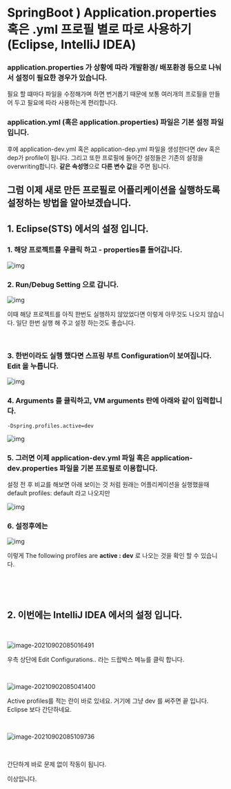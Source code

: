 # SpringBoot ) Application.properties 혹은 .yml 프로필 별로 따로 사용하기 (Eclipse, IntelliJ IDEA)



### application.properties 가 상황에 따라 개발환경/ 배포환경 등으로 나눠서 설정이 필요한 경우가 있습니다.

필요 할 떄마다 파일을 수정해가며 하면 번거롭기 때문에 보통 여러개의 프로필을 만들어 두고 필요에 따라 사용하는게 편리합니다.



### application.yml (혹은 application.properties) 파일은 기본 설정 파일입니다.

후에 application-dev.yml 혹은 application-dep.yml 파일을 생성한다면 dev 혹은 dep가 profile이 됩니다. 그리고 또한 프로필에 들어간 설정들은 기존의 설정을 overwriting합니다. **같은 속성명**으로 **다른 변수 값**을 주면 됩니다.



## 그럼 이제 새로 만든 프로필로 어플리케이션을 실행하도록 설정하는 방법을 알아보겠습니다.



## 1. Eclipse(STS) 에서의 설정 입니다.



### 1. 해당 프로젝트를 우클릭 하고 - properties를 들어갑니다.

![img](https://raw.githubusercontent.com/Shane-Park/markdownBlog/master/backend/spring/profile.assets/img.webp)



### 2. Run/Debug Setting 으로 갑니다.

![img](https://raw.githubusercontent.com/Shane-Park/markdownBlog/master/backend/spring/profile.assets/img-20210819214830379.webp)

이때 해당 프로젝트를 아직 한번도 실행하지 않았었다면 이렇게 아무것도 나오지 않습니다. 일단 한번 실행 해 주고 설정 하는것도 좋습니다.

​	

### 3. 한번이라도 실행 했다면 스프링 부트 Configuration이 보여집니다. Edit 을 누릅니다.

![img](https://raw.githubusercontent.com/Shane-Park/markdownBlog/master/backend/spring/profile.assets/img-20210819214830370.webp)

 	

### 4. Arguments 를 클릭하고, VM arguments 란에 아래와 같이 입력합니다.

```
-Dspring.profiles.active=dev
```

![img](https://raw.githubusercontent.com/Shane-Park/markdownBlog/master/backend/spring/profile.assets/img-20210819214830372.webp)



### 5. 그러면 이제 application-dev.yml 파일 혹은 application-dev.properties 파일을 기본 프로필로 이용합니다.

설정 전 후 비교를 해보면 아래 보이는 것 처럼 원래는 어플리케이션을 실행했을때 default profiles: default 라고 나오지만

![img](https://raw.githubusercontent.com/Shane-Park/markdownBlog/master/backend/spring/profile.assets/img-20210819214830353.webp)



### 6. 설정후에는

![img](https://raw.githubusercontent.com/Shane-Park/markdownBlog/master/backend/spring/profile.assets/img-20210819214830374.webp)

이렇게 The following profiles are **active : dev** 로 나오는 것을 확인 할 수 있습니다.

​	

​	

## 2. 이번에는  IntelliJ IDEA 에서의 설정 입니다.

​	

![image-20210902085016491](https://raw.githubusercontent.com/Shane-Park/markdownBlog/master/backend/spring/profile.assets/image-20210902085016491.webp)

우측 상단에 Edit Configurations.. 라는 드랍박스 메뉴를 클릭 합니다.

​	

![image-20210902085041400](https://raw.githubusercontent.com/Shane-Park/markdownBlog/master/backend/spring/profile.assets/image-20210902085041400.webp)

Active profiles를 적는 란이 바로 있네요. 거기에 그냥 dev 를 써주면 끝 입니다. Eclipse 보다 간단하네요.

​	

![image-20210902085109736](https://raw.githubusercontent.com/Shane-Park/markdownBlog/master/backend/spring/profile.assets/image-20210902085109736.webp)

​	

간단하게 바로 문제 없이 작동이 됩니다.



이상입니다.